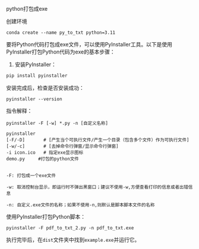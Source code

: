 python打包成exe




创建环境
```
conda create --name py_to_txt python=3.11
```

要将Python代码打包成exe文件，可以使用PyInstaller工具。以下是使用PyInstaller打包Python代码为exe的基本步骤：

1. 安装PyInstaller：

```bash
pip install pyinstaller
```

安装完成后，检查是否安装成功：

```
pyinstaller --version
```



指令解释：

```
pyinstaller -F [-w] *.py -n [自定义名称]
```

```
pyinstaller
[-F/-D]       # [产生当个可执行文件/产生一个目录（包含多个文件）作为可执行文件]
[-w/-c]       # [去掉命令行弹窗/显示命令行弹窗]
-i icon.ico   # 指定exe显示图标
demo.py     #打包的python文件


-F: 打包成一个exe文件

-w: 取消控制台显示，即运行时不弹出黑窗口；建议不使用-w,方便查看打印的信息或者出错信息

-n: 自定义.exe文件的名称；如果不使用-n,则默认是脚本脚本文件的名称

```



使用PyInstaller打包Python脚本：

```
pyinstaller -F pdf_to_txt_2.py -n pdf_to_txt.exe
```



执行完毕后，在`dist`文件夹中找到`example.exe`并运行它。 



